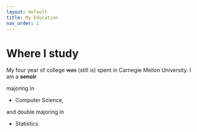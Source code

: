```yaml
---
layout: default
title: My Education
nav_order: 1
---
```


# Where I study

My four year of college ~~was~~ (still is) spent in Carnegie Mellon University. 
I am a **senoir** 

majoring in
* Computer Science,

and double majoring in 
* Statistics

